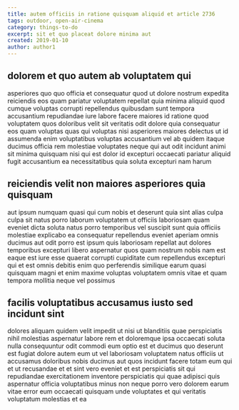 ```yaml
---
title: autem officiis in ratione quisquam aliquid et article 2736
tags: outdoor, open-air-cinema
category: things-to-do
excerpt: sit et quo placeat dolore minima aut
created: 2019-01-10
author: author1
---
```


## dolorem et quo autem ab voluptatem qui

asperiores quo quo officia et consequatur quod ut dolore nostrum expedita reiciendis eos quam pariatur voluptatem repellat quia minima aliquid quod cumque voluptas corrupti repellendus quibusdam sunt tempora accusantium repudiandae iure labore facere maiores id ratione quod voluptatem quos doloribus velit sit veritatis odit dolore quia consequatur eos quam voluptas quas qui voluptas nisi asperiores maiores delectus ut id assumenda enim voluptatibus voluptas accusantium vel ab quidem itaque ducimus officia rem molestiae voluptates neque qui aut odit incidunt animi sit minima quisquam nisi qui est dolor id excepturi occaecati pariatur aliquid fugit accusantium ea necessitatibus quia soluta excepturi nam harum

## reiciendis velit non maiores asperiores quia quisquam

aut ipsum numquam quasi qui cum nobis et deserunt quia sint alias culpa culpa sit natus porro laborum voluptatem ut officiis laboriosam quam eveniet dicta soluta natus porro temporibus vel suscipit sunt quia officiis molestiae explicabo ea consequatur repellendus eveniet aperiam omnis ducimus aut odit porro est ipsum quis laboriosam repellat aut dolores temporibus excepturi libero aspernatur quos quam nostrum nobis nam est eaque est iure esse quaerat corrupti cupiditate cum repellendus excepturi qui et est omnis debitis enim quo perferendis similique earum quasi quisquam magni et enim maxime voluptas voluptatem omnis vitae et quam tempora mollitia neque vel possimus

## facilis voluptatibus accusamus iusto sed incidunt sint

dolores aliquam quidem velit impedit ut nisi ut blanditiis quae perspiciatis nihil molestias aspernatur labore rem et doloremque ipsa occaecati soluta nulla consequuntur odit commodi eum optio est et ducimus quo deserunt est fugiat dolore autem eum ut vel laboriosam voluptatem natus officiis ut accusamus doloribus nobis ducimus aut quos incidunt facere totam eum qui et ut recusandae et et sint vero eveniet et est perspiciatis sit qui repudiandae exercitationem inventore perspiciatis qui quae adipisci quis aspernatur officia voluptatibus minus non neque porro vero dolorem earum vitae error eum occaecati quisquam unde voluptates et qui veritatis voluptatum molestias et ea
